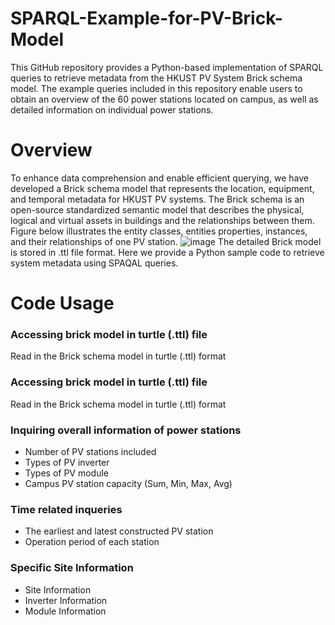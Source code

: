 # SPARQL-Example-for-PV-Brick-Model
This GitHub repository provides a Python-based implementation of SPARQL queries to retrieve metadata from the HKUST PV System Brick schema model. The example queries included in this repository enable users to obtain an overview of the 60 power stations located on campus, as well as detailed information on individual power stations. 


# Overview
To enhance data comprehension and enable efficient querying, we have developed a Brick schema model that represents the location, equipment, and temporal metadata for HKUST PV systems. The Brick schema is an open-source standardized semantic model that describes the physical, logical and virtual assets in buildings and the relationships between them. Figure below illustrates the entity classes, entities properties, instances, and their relationships of one PV station.
![image](https://github.com/ZinanLin-Oscar/SPARQL-Example-for-PV-Brick-Model/assets/113269274/dee3d0b8-6937-4dae-b9ca-a31c2c150b6c)
The detailed Brick model is stored in .ttl file format. Here we provide a Python sample code to retrieve system metadata using SPAQAL queries.


# Code Usage
### Accessing brick model in turtle (.ttl) file
Read in the Brick schema model in turtle (.ttl) format

### Accessing brick model in turtle (.ttl) file
Read in the Brick schema model in turtle (.ttl) format

### Inquiring overall information of power stations
* Number of PV stations included
* Types of PV inverter
* Types of PV module
* Campus PV station capacity (Sum, Min, Max, Avg)

### Time related inqueries
* The earliest and latest constructed PV station
* Operation period of each station

### Specific Site Information
* Site Information
* Inverter Information
* Module Information


